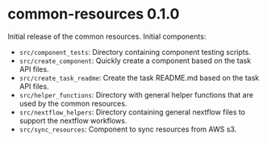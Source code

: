 # common-resources 0.1.0

Initial release of the common resources. Initial components:

* `src/component_tests`: Directory containing component testing scripts.
* `src/create_component`: Quickly create a component based on the task API files.
* `src/create_task_readme`: Create the task README.md based on the task API files.
* `src/helper_functions`: Directory with general helper functions that are used by the common resources.
* `src/nextflow_helpers`: Directory containing general nextflow files to support the nextflow workflows.
* `src/sync_resources`: Component to sync resources from AWS s3.
